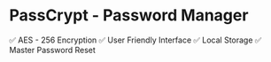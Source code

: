 # PassCrypt - Password Manager

✅ AES - 256 Encryption
✅ User Friendly Interface
✅ Local Storage
✅ Master Password Reset
